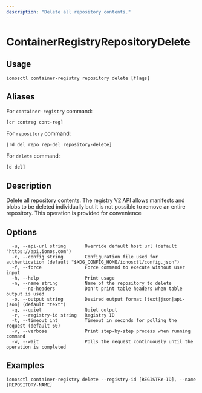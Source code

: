 ```yaml
---
description: "Delete all repository contents."
---
```


# ContainerRegistryRepositoryDelete

## Usage

```text
ionosctl container-registry repository delete [flags]
```

## Aliases

For `container-registry` command:

```text
[cr contreg cont-reg]
```

For `repository` command:

```text
[rd del repo rep-del repository-delete]
```

For `delete` command:

```text
[d del]
```

## Description

Delete all repository contents. The registry V2 API allows manifests and blobs to be deleted individually but it is not possible to remove an entire repository. This operation is provided for convenience

## Options

```text
  -u, --api-url string       Override default host url (default "https://api.ionos.com")
  -c, --config string        Configuration file used for authentication (default "$XDG_CONFIG_HOME/ionosctl/config.json")
  -f, --force                Force command to execute without user input
  -h, --help                 Print usage
  -n, --name string          Name of the repository to delete
      --no-headers           Don't print table headers when table output is used
  -o, --output string        Desired output format [text|json|api-json] (default "text")
  -q, --quiet                Quiet output
  -r, --registry-id string   Registry ID
  -t, --timeout int          Timeout in seconds for polling the request (default 60)
  -v, --verbose              Print step-by-step process when running command
  -w, --wait                 Polls the request continuously until the operation is completed 
```

## Examples

```text
ionosctl container-registry delete --registry-id [REGISTRY-ID], --name [REPOSITORY-NAME]
```

